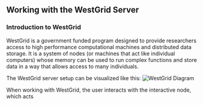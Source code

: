 ## Working with the WestGrid Server ##

### Introduction to WestGrid ###
WestGrid is a government funded program designed to provide researchers access to high performance computational machines and distributed data storage. It is a system of nodes (or machines that act like individual computers) whose memory can be used to run complex functions and store data in a way that allows access to many individuals. 

The WestGrid server setup can be visualized like this:
![WestGrid Diagram](mairind.github.com/WestGridIntro/Images/WestGridDiagram.jpg)

When working with WestGrid, the user interacts with the interactive node, which acts 